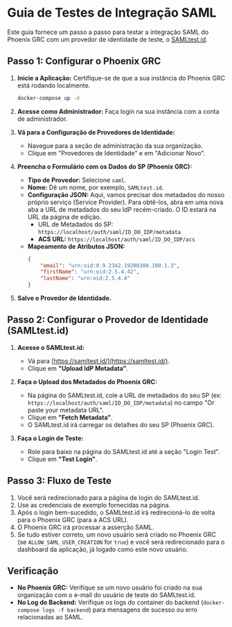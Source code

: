 # Guia de Testes de Integração SAML

Este guia fornece um passo a passo para testar a integração SAML do Phoenix GRC com um provedor de identidade de teste, o [SAMLtest.id](https://samltest.id/).

## Passo 1: Configurar o Phoenix GRC

1.  **Inicie a Aplicação:**
    Certifique-se de que a sua instância do Phoenix GRC está rodando localmente.
    ```bash
    docker-compose up -d
    ```

2.  **Acesse como Administrador:**
    Faça login na sua instância com a conta de administrador.

3.  **Vá para a Configuração de Provedores de Identidade:**
    -   Navegue para a seção de administração da sua organização.
    -   Clique em "Provedores de Identidade" e em "Adicionar Novo".

4.  **Preencha o Formulário com os Dados do SP (Phoenix GRC):**
    -   **Tipo de Provedor:** Selecione `saml`.
    -   **Nome:** Dê um nome, por exemplo, `SAMLtest.id`.
    -   **Configuração JSON:** Aqui, vamos precisar dos metadados do nosso próprio serviço (Service Provider). Para obtê-los, abra em uma nova aba a URL de metadados do seu IdP recém-criado. O ID estará na URL da página de edição.
        -   URL de Metadados do SP: `https://localhost/auth/saml/ID_DO_IDP/metadata`
        -   **ACS URL:** `https://localhost/auth/saml/ID_DO_IDP/acs`
    -   **Mapeamento de Atributos JSON:**
        ```json
        {
            "email": "urn:oid:0.9.2342.19200300.100.1.3",
            "firstName": "urn:oid:2.5.4.42",
            "lastName": "urn:oid:2.5.4.4"
        }
        ```

5.  **Salve o Provedor de Identidade.**

## Passo 2: Configurar o Provedor de Identidade (SAMLtest.id)

1.  **Acesse o SAMLtest.id:**
    -   Vá para [https://samltest.id/](https://samltest.id/).
    -   Clique em **"Upload IdP Metadata"**.

2.  **Faça o Upload dos Metadados do Phoenix GRC:**
    -   Na página do SAMLtest.id, cole a URL de metadados do seu SP (ex: `https://localhost/auth/saml/ID_DO_IDP/metadata`) no campo "Or paste your metadata URL".
    -   Clique em **"Fetch Metadata"**.
    -   O SAMLtest.id irá carregar os detalhes do seu SP (Phoenix GRC).

3.  **Faça o Login de Teste:**
    -   Role para baixo na página do SAMLtest.id até a seção "Login Test".
    -   Clique em **"Test Login"**.

## Passo 3: Fluxo de Teste

1.  Você será redirecionado para a página de login do SAMLtest.id.
2.  Use as credenciais de exemplo fornecidas na página.
3.  Após o login bem-sucedido, o SAMLtest.id irá redirecioná-lo de volta para o Phoenix GRC (para a ACS URL).
4.  O Phoenix GRC irá processar a asserção SAML.
5.  Se tudo estiver correto, um novo usuário será criado no Phoenix GRC (se `ALLOW_SAML_USER_CREATION` for `true`) e você será redirecionado para o dashboard da aplicação, já logado como este novo usuário.

## Verificação

-   **No Phoenix GRC:** Verifique se um novo usuário foi criado na sua organização com o e-mail do usuário de teste do SAMLtest.id.
-   **No Log do Backend:** Verifique os logs do container do backend (`docker-compose logs -f backend`) para mensagens de sucesso ou erro relacionadas ao SAML.
